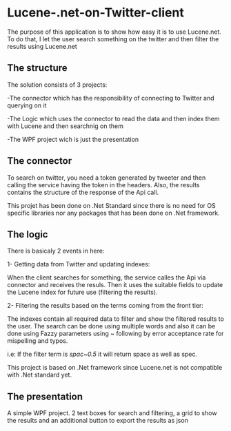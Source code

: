 # Lucene-.net-on-Twitter-client
The purpose of this application is to show how easy it is to use Lucene.net. To do that, I let the user search something on the twitter and then filter the results using Lucene.net


The structure
--
The solution consists of 3 projects:

-The connector which has the responsibility of connecting to Twitter and querying on it

-The Logic which uses the connector to read the data and then index them with Lucene and then searchnig on them

-The WPF project wich is just the presentation

The connector
--
To search on twitter, you need a token generated by tweeter and then calling the service having the token in the headers. Also, the results contains the structure of the response of the Api call.

This projet has been done on .Net Standard since there is no need for OS specific libraries nor any packages that has been done on .Net framework.

The logic
--
There is basicaly 2 events in here:

1- Getting data from Twitter and updating indexes:

When the client searches for something, the service calles the Api via connector and receives the resuls. Then it uses the suitable fields to update the Lucene index for future use (filtering the results).

2- Filtering the results based on the terms coming from the front tier:

The indexes contain all required data to filter and show the filtered results to the user. The search can be done using multiple words and also it can be done using Fazzy parameters using ~ following by error acceptance rate for mispelling and typos.

i.e: If the filter term is *spac~0.5* it will return space as well as spec.

This project is based on .Net framework since Lucene.net is not compatible with .Net standard yet. 


The presentation
--
A simple WPF project. 2 text boxes for search and filtering, a grid to show the results and an additional button to export the results as json 

